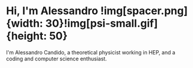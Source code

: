 # Hi, I'm Alessandro !img[spacer.png]{width: 30}!img[psi-small.gif]{height: 50}

I'm Alessandro Candido, a theoretical physicist working in HEP, and a coding and
computer science enthusiast.
